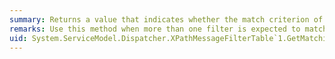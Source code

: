 ```yaml
---
summary: Returns a value that indicates whether the match criterion of a filter in the table is satisfied by the specified XML document and adds the matching filters to a collection.
remarks: Use this method when more than one filter is expected to match the message and the matching filters are required.
uid: System.ServiceModel.Dispatcher.XPathMessageFilterTable`1.GetMatchingFilters*
---
```

